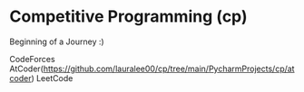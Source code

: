 # Competitive Programming (cp)
Beginning of a Journey :)

CodeForces
AtCoder(https://github.com/lauralee00/cp/tree/main/PycharmProjects/cp/atcoder)
LeetCode

